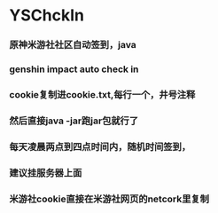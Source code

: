# YSChckIn
### 原神米游社社区自动签到，java
### genshin impact auto check in
### cookie复制进cookie.txt,每行一个，井号注释
### 然后直接java -jar跑jar包就行了
### 每天凌晨两点到四点时间内，随机时间签到，
### 建议挂服务器上面
### 米游社cookie直接在米游社网页的netcork里复制
